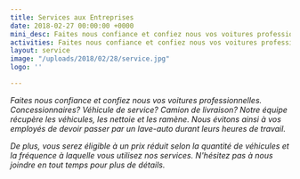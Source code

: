 ```yaml
---
title: Services aux Entreprises
date: 2018-02-27 00:00:00 +0000
mini_desc: Faites nous confiance et confiez nous vos voitures professionnelles
activities: Faites nous confiance et confiez nous vos voitures professionnelles
layout: service
image: "/uploads/2018/02/28/service.jpg"
logo: ''

---
```

_Faites nous confiance et confiez nous vos voitures professionnelles. Concessionnaires? Véhicule de service? Camion de livraison? Notre équipe récupère les véhicules, les nettoie et les ramène. Nous évitons ainsi à vos employés de devoir passer par un lave-auto durant leurs heures de travail._

_De plus, vous serez éligible à un prix réduit selon la quantité de véhicules et la fréquence à laquelle vous utilisez nos services. N'hésitez pas à nous joindre en tout temps pour plus de détails._